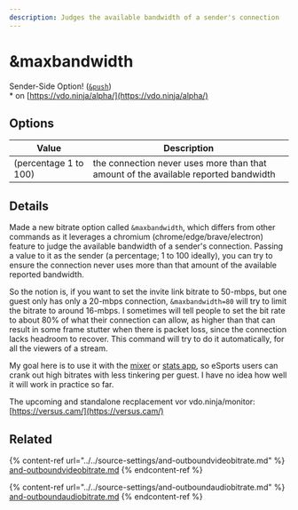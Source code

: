 ```yaml
---
description: Judges the available bandwidth of a sender's connection
---
```


# \&maxbandwidth

Sender-Side Option! ([`&push`](../../source-settings/push.md))\
\* on [https://vdo.ninja/alpha/](https://vdo.ninja/alpha/)

## Options

| Value                 | Description                                                                         |
| --------------------- | ----------------------------------------------------------------------------------- |
| (percentage 1 to 100) | the connection never uses more than that amount of the available reported bandwidth |

## Details

Made a new bitrate option called `&maxbandwidth`, which differs from other commands as it leverages a chromium (chrome/edge/brave/electron) feature to judge the available bandwidth of a sender's connection. Passing a value to it as the sender (a percentage; 1 to 100 ideally), you can try to ensure the connection never uses more than that amount of the available reported bandwidth.

So the notion is, if you want to set the invite link bitrate to 50-mbps, but one guest only has only a 20-mbps connection, `&maxbandwidth=80` will try to limit the bitrate to around 16-mbps. I sometimes will tell people to set the bit rate to about 80% of what their connection can allow, as higher than that can result in some frame stutter when there is packet loss, since the connection lacks headroom to recover. This command will try to do it automatically, for all the viewers of a stream.

My goal here is to use it with the [mixer](https://vdo.ninja/alpha/mixer) or [stats app](https://versus.cam/), so eSports users can crank out high bitrates with less tinkering per guest. I have no idea how well it will work in practice so far.

The upcoming and standalone recplacement vor vdo.ninja/monitor:\
[https://versus.cam/](https://versus.cam/)

## Related

{% content-ref url="../../source-settings/and-outboundvideobitrate.md" %}
[and-outboundvideobitrate.md](../../source-settings/and-outboundvideobitrate.md)
{% endcontent-ref %}

{% content-ref url="../../source-settings/and-outboundaudiobitrate.md" %}
[and-outboundaudiobitrate.md](../../source-settings/and-outboundaudiobitrate.md)
{% endcontent-ref %}
